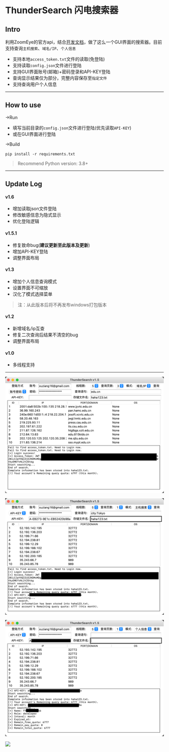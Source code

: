 # ThunderSearch 闪电搜索器

## Intro
利用ZoomEye的官方api，结合[开发文档](https://www.zoomeye.org/doc#user)，做了这么一个GUI界面的搜索器。目前支持查询`主机搜索`、`域名/IP`、`个人信息`

- 支持本地`access_token.txt`文件的读取(免登陆)
- 支持读取`config.json`文件进行登陆
- 支持GUI界面账号(邮箱)+密码登录和API-KEY登陆
- 查询显示结果仅为部分，完整内容保存至`指定文件`
- 支持查询用户个人信息

---
## How to use
->Run  
- 填写当前目录的`config.json`文件进行登陆(优先读取`API-KEY`)  
- 或在GUI界面进行登陆

->Build
```
pip install -r requirements.txt
```
> Recommend Python version: 3.8+
---
## Update Log

#### v1.6
- 增加读取json文件登陆
- 修改敏感信息为隐式显示
- 优化登陆逻辑

#### v1.5.1
- 修复致命bug(**建议更新至此版本及更新**)
- 增加API-KEY登陆
- 调整界面布局

#### v1.3
- 增加个人信息查询模式
- 设置界面不可缩放
- 汉化了模式选择菜单
> 注：从此版本后将不再发布windows打包版本

#### v1.2
- 新增域名/ip互查
- 修复二次查询后结果不清空的bug
- 调整界面布局

#### v1.0
- 多线程支持

---

![](ThunderSearch.png)

![](ThunderSearch2.png)

![](ThunderSearch3.png)

![](https://serverless-page-bucket-lv779z7b-1307395653.cos-website.ap-shanghai.myqcloud.com/ThunderSearch/ThunderSearch_txt.png)
